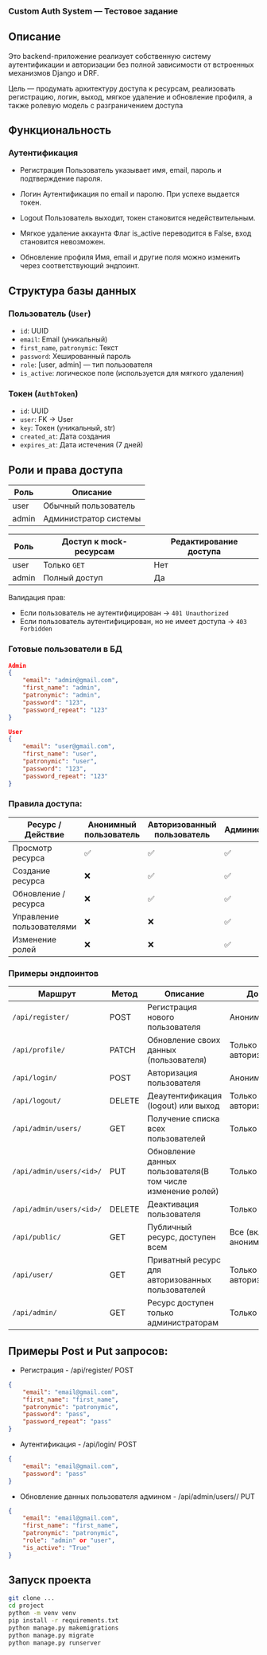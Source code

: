 ### Custom Auth System — Тестовое задание

## Описание
Это backend-приложение реализует собственную систему аутентификации и авторизации без полной зависимости от встроенных механизмов Django и DRF.

Цель — продумать архитектуру доступа к ресурсам, реализовать регистрацию, логин, выход, мягкое удаление и обновление профиля, а также ролевую модель с разграничением доступа


## Функциональность
### Аутентификация
* Регистрация
Пользователь указывает имя, email, пароль и подтверждение пароля.

* Логин
Аутентификация по email и паролю. При успехе выдается токен.

* Logout
Пользователь выходит, токен становится недействительным.

* Мягкое удаление аккаунта
Флаг is_active переводится в False, вход становится невозможен.

* Обновление профиля
Имя, email и другие поля можно изменить через соответствующий эндпоинт.

## Структура базы данных

### Пользователь (`User`)
- `id`: UUID
- `email`: Email (уникальный)
- `first_name`, `patronymic`: Текст
- `password`: Хешированный пароль
- `role`: [user, admin] — тип пользователя
- `is_active`: логическое поле (используется для мягкого удаления)

### Токен (`AuthToken`)
- `id`: UUID
- `user`: FK → User
- `key`: Токен (уникальный, str)
- `created_at`: Дата создания
- `expires_at`: Дата истечения (7 дней)

## Роли и права доступа

| Роль          | Описание      |
| ------------- | ------------- |
| user          | Обычный пользователь  |
| admin         | Администратор системы  |

| Роль  | Доступ к mock-ресурсам | Редактирование доступа |
|-------|-------------------------|-------------------------|
| user  | Только `GET`            | Нет                    |
| admin | Полный доступ           | Да                     |

Валидация прав:
- Если пользователь не аутентифицирован → `401 Unauthorized`
- Если пользователь аутентифицирован, но не имеет доступа → `403 Forbidden`

### Готовые пользователи в БД
```JSON
Admin
{
	"email": "admin@gmail.com",
	"first_name": "admin",
	"patronymic": "admin",
	"password": "123",
	"password_repeat": "123"
}

User
{
	"email": "user@gmail.com",
	"first_name": "user",
	"patronymic": "user",
	"password": "123",
	"password_repeat": "123"
}
```


### Правила доступа:

| Ресурс / Действие                    | Анонимный пользователь | Авторизованный пользователь | Администратор |
|-------------------------------------|-------------------------|------------------------------|----------------|
| Просмотр ресурса                    | ✅                      | ✅                          | ✅             |
| Создание ресурса                    | ❌                      | ✅                          | ✅             |
| Обновление / ресурса                | ❌                      | ✅                          | ✅             |
| Управление пользователями           | ❌                      | ❌                          | ✅             |
| Изменение ролей                     | ❌                      | ❌                          | ✅             |


### Примеры эндпоинтов

| Маршрут                  | Метод  | Описание                                          | Доступ                 |
| ------------------------ | ------ | ------------------------------------------------- | ---------------------- |
| `/api/register/`         | POST   | Регистрация нового пользователя                   | Аноним                 |
| `/api/profile/`          | PATCH  | Обновление своих данных (пользователя)            | Только авторизованные  |
| `/api/login/`            | POST   | Авторизация пользователя                          | Аноним                 |
| `/api/logout/`           | DELETE | Деаутентификация (logout) или выход               | Только авторизованные  |
| `/api/admin/users/`      | GET    | Получение списка всех пользователей               | Только админ           |
| `/api/admin/users/<id>/` | PUT    | Обновление данных пользователя(В том числе изменение ролей) | Только админ |
| `/api/admin/users/<id>/` | DELETE | Деактивация пользователя                          | Только админ           |
| `/api/public/`           | GET    | Публичный ресурс, доступен всем                   | Все (включая анонимов) |
| `/api/user/`             | GET    | Приватный ресурс для авторизованных пользователей | Только авторизованные  |
| `/api/admin/`            | GET    | Ресурс доступен только администраторам            | Только админ           |

## Примеры Post и Put запросов:

* Регистрация - /api/register/ POST
```JSON
{
	"email": "email@gmail.com",
	"first_name": "first_name",
	"patronymic": "patronymic",
	"password": "pass",
	"password_repeat": "pass"
}
```

* Аутентификация - /api/login/ POST
```JSON
{
	"email": "email@gmail.com",
	"password": "pass"
}
```

* Обновление данных пользователя админом - /api/admin/users/<id>/ PUT
```JSON
{
    "email": "email@gmail.com",
    "first_name": "first_name",
    "patronymic": "patronymic",
    "role": "admin" or "user",
    "is_active": "True"
}
```

## Запуск проекта

```bash
git clone ...
cd project
python -m venv venv
pip install -r requirements.txt
python manage.py makemigrations
python manage.py migrate
python manage.py runserver
```
